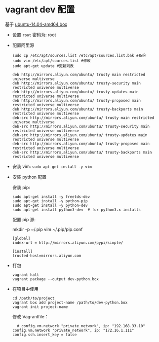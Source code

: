 # vagrant dev 配置

基于 [ubuntu-14.04-amd64.box]( https://github.com/kraksoft/vagrant-box-ubuntu/releases/download/14.04/ubuntu-14.04-amd64.box)

* 设置 `root` 密码为: root
* 配置阿里源

  ```
  sudo cp /etc/apt/sources.list /etc/apt/sources.list.bak #备份
  sudo vim /etc/apt/sources.list #修改
  sudo apt-get update #更新列表
  ```

  ```
  deb http://mirrors.aliyun.com/ubuntu/ trusty main restricted universe multiverse
  deb http://mirrors.aliyun.com/ubuntu/ trusty-security main restricted universe multiverse
  deb http://mirrors.aliyun.com/ubuntu/ trusty-updates main restricted universe multiverse
  deb http://mirrors.aliyun.com/ubuntu/ trusty-proposed main restricted universe multiverse
  deb http://mirrors.aliyun.com/ubuntu/ trusty-backports main restricted universe multiverse
  deb-src http://mirrors.aliyun.com/ubuntu/ trusty main restricted universe multiverse
  deb-src http://mirrors.aliyun.com/ubuntu/ trusty-security main restricted universe multiverse
  deb-src http://mirrors.aliyun.com/ubuntu/ trusty-updates main restricted universe multiverse
  deb-src http://mirrors.aliyun.com/ubuntu/ trusty-proposed main restricted universe multiverse
  deb-src http://mirrors.aliyun.com/ubuntu/ trusty-backports main restricted universe multiverse
  ```

* 安装 vim: `sudo apt-get install -y vim`
* 安装 python 配置

  安装 pip:

  ```
  sudo apt-get install -y freetds-dev
  sudo apt-get install -y python-pip
  sudo apt-get install -y python-dev​
  sudo apt-get install python3-dev  # for python3.x installs
  ```

  配置 pip 源:

  	mkdir -p ~/.pip
  	vim ~/.pip/pip.conf

  ```
  [global]
  index-url = http://mirrors.aliyun.com/pypi/simple/

  [install]
  trusted-host=mirrors.aliyun.com
  ```

* 打包

  ```
  vagrant halt
  vagrant package --output dev-python.box
  ```

* 在项目中使用

  ```
  cd /path/to/project
  vagrant box add project-name /path/to/dev-python.box
  vagrant init project-name
  ```

  修改 Vagrantfile：

  ```
    # config.vm.network "private_network", ip: "192.168.33.10"
  config.vm.network "private_network", ip: "172.16.1.111"
  config.ssh.insert_key = false
  ```